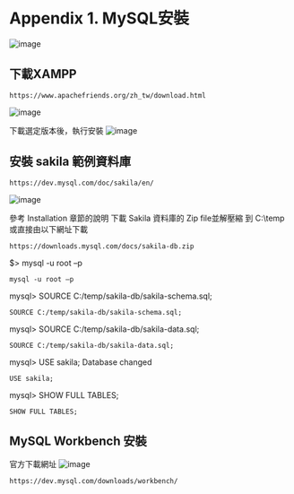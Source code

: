 # Appendix 1. MySQL安裝

![image](https://github.com/alexntwu/mysql/assets/1982325/72e239c7-db20-4bd7-820c-a6a30423205c)

## 下載XAMPP
```
https://www.apachefriends.org/zh_tw/download.html
```
![image](https://github.com/alexntwu/mysql/assets/1982325/d6b25219-52e4-4351-9800-0593a7042cd7)

下載選定版本後，執行安裝
![image](https://github.com/alexntwu/mysql/assets/1982325/d1a8a40f-3f2f-4df2-8cca-3ff7cb0f398f)


## 安裝 sakila 範例資料庫
```
https://dev.mysql.com/doc/sakila/en/
```

![image](https://github.com/alexntwu/mysql/assets/1982325/7f64bff6-1620-444b-9cd8-2ee9d4e02365)

參考 Installation 章節的說明
下載 Sakila 資料庫的 Zip file並解壓縮 到 C:\temp
或直接由以下網址下載
```
https://downloads.mysql.com/docs/sakila-db.zip
```

$> mysql -u root –p
```
mysql -u root –p
```

mysql> SOURCE C:/temp/sakila-db/sakila-schema.sql; 
```
SOURCE C:/temp/sakila-db/sakila-schema.sql;
```
mysql> SOURCE C:/temp/sakila-db/sakila-data.sql;
```
SOURCE C:/temp/sakila-db/sakila-data.sql;
```

mysql> USE sakila; 
Database changed 
```
USE sakila;
```
mysql> SHOW FULL TABLES;
```
SHOW FULL TABLES;
```

## MySQL Workbench 安裝
官方下載網址
![image](https://github.com/alexntwu/mysql/assets/1982325/a8f11fd5-df09-47c6-a997-dc5f7c46bec3)

```
https://dev.mysql.com/downloads/workbench/
```

